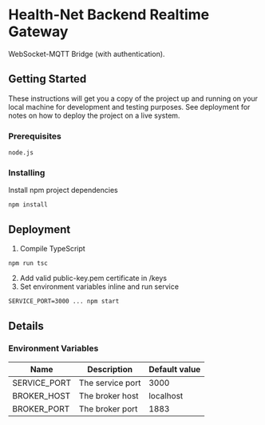 # Health-Net Backend Realtime Gateway

WebSocket-MQTT Bridge (with authentication).

## Getting Started

These instructions will get you a copy of the project up and running on your local machine for development and testing purposes. See deployment for notes on how to deploy the project on a live system.

### Prerequisites

```
node.js
```

### Installing

Install npm project dependencies
```
npm install
```

## Deployment

1. Compile TypeScript
```
npm run tsc
```
2. Add valid public-key.pem certificate in /keys
3. Set environment variables inline and run service
```
SERVICE_PORT=3000 ... npm start
```

## Details
### Environment Variables
| Name         | Description      | Default value |
|--------------|------------------|---------------|
| SERVICE_PORT | The service port |  3000         |
| BROKER_HOST  | The broker host  | localhost     |
| BROKER_PORT  | The broker port  | 1883          |
